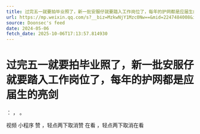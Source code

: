 ```yaml
---
title: 过完五一就要拍毕业照了，新一批安服仔就要踏入工作岗位了，每年的护网都是应届生的亮剑
url: https://mp.weixin.qq.com/s?__biz=MzkwNjY1Mzc0Nw==&mid=2247484008&idx=1&sn=2783480e365572f6503c763fa780de65
source: Doonsec's feed
date: 2024-05-06
fetch_date: 2025-10-06T17:13:57.814930
---
```


# 过完五一就要拍毕业照了，新一批安服仔就要踏入工作岗位了，每年的护网都是应届生的亮剑

：
，
。

视频
小程序
赞
，轻点两下取消赞
在看
，轻点两下取消在看